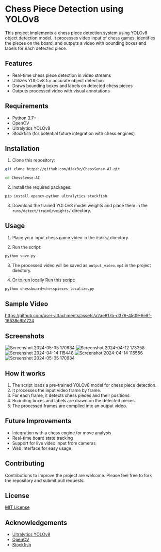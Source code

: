 # Chess Piece Detection using YOLOv8

This project implements a chess piece detection system using YOLOv8 object detection model. It processes video input of chess games, identifies the pieces on the board, and outputs a video with bounding boxes and labels for each detected piece.

## Features

- Real-time chess piece detection in video streams
- Utilizes YOLOv8 for accurate object detection
- Draws bounding boxes and labels on detected chess pieces
- Outputs processed video with visual annotations

## Requirements

- Python 3.7+
- OpenCV
- Ultralytics YOLOv8
- Stockfish (for potential future integration with chess engines)
## Installation

1. Clone this repository:

```bash
git clone https://github.com/diaz3z/ChessSense-AI.git

cd ChessSense-AI
```
2. Install the required packages:  

```bash
pip install opencv-python ultralytics stockfish
```
3. Download the trained YOLOv8 model weights and place them in the `runs/detect/train6/weights/` directory.

## Usage

1. Place your input chess game video in the `Video/` directory.

2. Run the script:
```bash
python save.py
```

3. The processed video will be saved as `output_video.mp4` in the project directory.

4. Or to run locally Run this script:
```bash
python chessboard+chesspieces localize.py
```
## Sample Video


https://github.com/user-attachments/assets/a2ae817b-d378-4509-9e9f-16538c9b1724





## Screenshots

![Screenshot 2024-05-05 170634](https://github.com/user-attachments/assets/52af6b20-6bc4-4e94-b004-50b497eabd2e)
![Screenshot 2024-04-12 173358](https://github.com/user-attachments/assets/95b6f413-95d3-4fa6-a62e-b4e2104acf8a)
![Screenshot 2024-04-14 115448](https://github.com/user-attachments/assets/15aff379-e3dd-460f-a911-dbd2f0f85fb6)
![Screenshot 2024-04-14 115556](https://github.com/user-attachments/assets/a50d7b47-0fc9-463e-a2b9-df5851cc89f9)
![Screenshot 2024-05-05 170634](https://github.com/user-attachments/assets/8f80d62b-84cd-4902-a7ab-84c81f862740)


## How it works

1. The script loads a pre-trained YOLOv8 model for chess piece detection.
2. It processes the input video frame by frame.
3. For each frame, it detects chess pieces and their positions.
4. Bounding boxes and labels are drawn on the detected pieces.
5. The processed frames are compiled into an output video.

## Future Improvements

- Integration with a chess engine for move analysis
- Real-time board state tracking
- Support for live video input from cameras
- Web interface for easy usage

## Contributing

Contributions to improve the project are welcome. Please feel free to fork the repository and submit pull requests.

## License

[MIT License](LICENSE)

## Acknowledgements

- [Ultralytics YOLOv8](https://github.com/ultralytics/ultralytics)
- [OpenCV](https://opencv.org/)
- [Stockfish](https://stockfishchess.org/)

